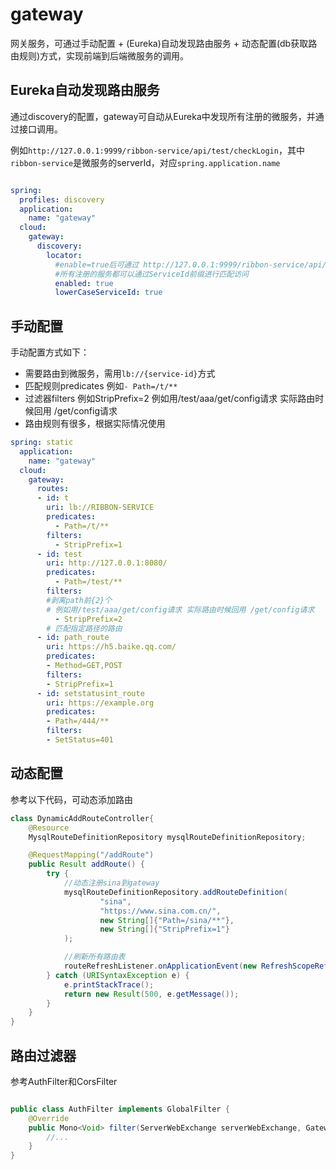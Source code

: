 
# gateway

网关服务，可通过手动配置 + (Eureka)自动发现路由服务 + 动态配置(db获取路由规则)方式，实现前端到后端微服务的调用。


## Eureka自动发现路由服务

通过discovery的配置，gateway可自动从Eureka中发现所有注册的微服务，并通过接口调用。

例如`http://127.0.0.1:9999/ribbon-service/api/test/checkLogin`，其中`ribbon-service`是微服务的serverId，对应`spring.application.name`

```yaml

spring:
  profiles: discovery
  application:
    name: "gateway"
  cloud:
    gateway:
      discovery:
        locator:
          #enable=true后可通过 http://127.0.0.1:9999/ribbon-service/api/test/checkLogin 访问
          #所有注册的服务都可以通过ServiceId前缀进行匹配访问
          enabled: true
          lowerCaseServiceId: true

```


## 手动配置

手动配置方式如下：
- 需要路由到微服务，需用`lb://{service-id}`方式
- 匹配规则predicates 例如`- Path=/t/**`
- 过滤器filters 例如StripPrefix=2 例如用/test/aaa/get/config请求 实际路由时候回用 /get/config请求
- 路由规则有很多，根据实际情况使用
```yaml
spring: static
  application:
    name: "gateway"
  cloud:
    gateway:
      routes:
      - id: t
        uri: lb://RIBBON-SERVICE
        predicates:
          - Path=/t/**
        filters:
          - StripPrefix=1
      - id: test
        uri: http://127.0.0.1:8080/
        predicates:
          - Path=/test/**
        filters:
        #剥离path前{2}个
        # 例如用/test/aaa/get/config请求 实际路由时候回用 /get/config请求
          - StripPrefix=2
        # 匹配指定路径的路由
      - id: path_route
        uri: https://h5.baike.qq.com/
        predicates:
        - Method=GET,POST
        filters:
        - StripPrefix=1
      - id: setstatusint_route
        uri: https://example.org
        predicates:
        - Path=/444/**
        filters:
        - SetStatus=401
```


## 动态配置
参考以下代码，可动态添加路由
```java
class DynamicAddRouteController{
    @Resource
    MysqlRouteDefinitionRepository mysqlRouteDefinitionRepository;

    @RequestMapping("/addRoute")
    public Result addRoute() {
        try {
            //动态注册sina到gateway
            mysqlRouteDefinitionRepository.addRouteDefinition(
                    "sina",
                    "https://www.sina.com.cn/",
                    new String[]{"Path=/sina/**"},
                    new String[]{"StripPrefix=1"}
            );

            //刷新所有路由表
            routeRefreshListener.onApplicationEvent(new RefreshScopeRefreshedEvent());
        } catch (URISyntaxException e) {
            e.printStackTrace();
            return new Result(500, e.getMessage());
        }
    }
}

```


## 路由过滤器
参考AuthFilter和CorsFilter
```java

public class AuthFilter implements GlobalFilter {
    @Override
    public Mono<Void> filter(ServerWebExchange serverWebExchange, GatewayFilterChain gatewayFilterChain) {
        //...
    }
}

```